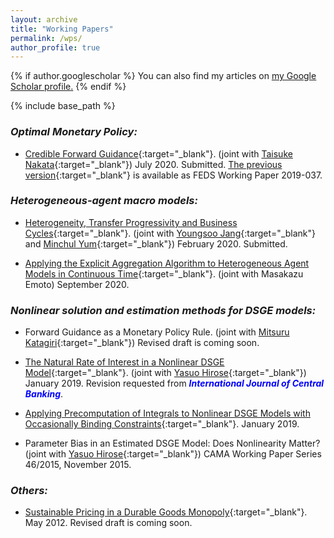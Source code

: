 ```yaml
---
layout: archive
title: "Working Papers"
permalink: /wps/
author_profile: true
---
```


{% if author.googlescholar %}
  You can also find my articles on <u><a href="{{author.googlescholar}}">my Google Scholar profile</a>.</u>
{% endif %}

{% include base_path %}

### *Optimal Monetary Policy:*

* [Credible Forward Guidance](/files/CFG_CARF.pdf){:target="_blank"}. (joint with [Taisuke Nakata](https://sites.google.com/site/taisukenakata/){:target="_blank"}) July 2020. Submitted. [The previous version](https://www.federalreserve.gov/econres/feds/files/2019037pap.pdf){:target="_blank"} is available as FEDS Working Paper 2019-037.

### *Heterogeneous-agent macro models:*

* [Heterogeneity, Transfer Progressivity and Business Cycles](https://drive.google.com/file/d/1vW8i3IzULSe1yhjQC5vY8q-fE02pxHsl/view){:target="_blank"}. (joint with [Youngsoo Jang](https://sites.google.com/site/youngsoojangecon/){:target="_blank"} and [Minchul Yum](https://sites.google.com/site/minchulyum/research){:target="_blank"}) February 2020. Submitted.

* [Applying the Explicit Aggregation Algorithm to Heterogeneous Agent Models in Continuous Time](/files/XPApaper200901.pdf){:target="_blank"}. (joint with Masakazu Emoto) September 2020.

### *Nonlinear solution and estimation methods for DSGE models:*

* Forward Guidance as a Monetary Policy Rule. (joint with [Mitsuru Katagiri](https://sites.google.com/site/mitsurukatagiri/){:target="_blank"}) Revised draft is coming soon.

* [The Natural Rate of Interest in a Nonlinear DSGE Model](https://www.dropbox.com/s/j4nh0k3aamean6i/NaturalRateNonlinear15.pdf?dl=0){:target="_blank"}. (joint with [Yasuo Hirose](https://sites.google.com/site/yasuohirose/){:target="_blank"}) January 2019. Revision requested from <span style="color: blue; ">***International Journal of Central Banking***</span>. <!--The previous version is available as CAMA Working Paper Series 38/2017.-->

* [Applying Precomputation of Integrals to Nonlinear DSGE Models with Occasionally Binding Constraints](/files/method012419.pdf){:target="_blank"}. January 2019.

* Parameter Bias in an Estimated DSGE Model: Does Nonlinearity Matter? (joint with [Yasuo Hirose](https://sites.google.com/site/yasuohirose/){:target="_blank"}) CAMA Working Paper Series 46/2015, November 2015.

### *Others:*

* [Sustainable Pricing in a Durable Goods Monopoly](/files/NASM2013-492.pdf){:target="_blank"}. May 2012. Revised draft is coming soon.

<!-- {% for post in site.publications reversed %}
  {% include archive-single.html %}
{% endfor %} -->
